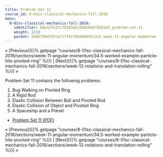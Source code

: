 ```yaml
---
title: Problem Set 11
course_id: 8-01sc-classical-mechanics-fall-2016
menu:
  8-01sc-classical-mechanics-fall-2016:
    identifier: b8ea2fe1fcf0283ab156028db7d562eb_problem-set-11
    weight: 2210
    parent: d36579bd7dfcb71f76178b4b8d45c312_week-11-angular-momentum
---
```

« [Previous]({{% getpage "courses/8-01sc-classical-mechanics-fall-2016/sections/week-11-angular-momentum/34.5-worked-example-particle-hits-pivoted-ring" %}}) | [Next]({{% getpage "courses/8-01sc-classical-mechanics-fall-2016/sections/week-12-rotations-and-translation-rolling" %}}) »

Problem Set 11 contains the following problems:

1.  Bug Walking on Pivoted Ring
2.  A Rigid Rod
3.  Elastic Collision Between Ball and Pivoted Rod
4.  Elastic Collision of Object and Pivoted Ring
5.  A Spaceship and a Planet

*   [Problem Set 11 (PDF)](https://open-learning-course-data-ci.s3.amazonaws.com/8-01sc-classical-mechanics-fall-2016/8a7ebab932f259be07c4462d5fbc1a92_MIT8_01F16_pset11.pdf)

« [Previous]({{% getpage "courses/8-01sc-classical-mechanics-fall-2016/sections/week-11-angular-momentum/34.5-worked-example-particle-hits-pivoted-ring" %}}) | [Next]({{% getpage "courses/8-01sc-classical-mechanics-fall-2016/sections/week-12-rotations-and-translation-rolling" %}}) »